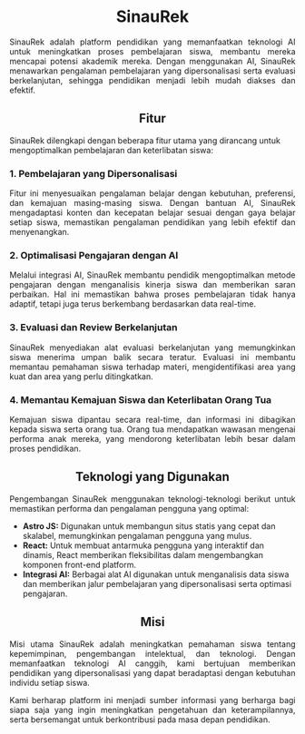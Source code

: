 <h1 align="center">SinauRek</h1>

<p align="justify">
SinauRek adalah platform pendidikan yang memanfaatkan teknologi AI untuk meningkatkan proses pembelajaran siswa, membantu mereka mencapai potensi akademik mereka. Dengan menggunakan AI, SinauRek menawarkan pengalaman pembelajaran yang dipersonalisasi serta evaluasi berkelanjutan, sehingga pendidikan menjadi lebih mudah diakses dan efektif.
</p>

<h2 align="center">Fitur</h2>

SinauRek dilengkapi dengan beberapa fitur utama yang dirancang untuk mengoptimalkan pembelajaran dan keterlibatan siswa:

### 1. Pembelajaran yang Dipersonalisasi

<p align="justify">
Fitur ini menyesuaikan pengalaman belajar dengan kebutuhan, preferensi, dan kemajuan masing-masing siswa. Dengan bantuan AI, SinauRek mengadaptasi konten dan kecepatan belajar sesuai dengan gaya belajar setiap siswa, memastikan pengalaman pendidikan yang lebih efektif dan menyenangkan.
</p>

### 2. Optimalisasi Pengajaran dengan AI

<p align="justify">
Melalui integrasi AI, SinauRek membantu pendidik mengoptimalkan metode pengajaran dengan menganalisis kinerja siswa dan memberikan saran perbaikan. Hal ini memastikan bahwa proses pembelajaran tidak hanya adaptif, tetapi juga terus berkembang berdasarkan data real-time.
</p>

### 3. Evaluasi dan Review Berkelanjutan

<p align="justify">
SinauRek menyediakan alat evaluasi berkelanjutan yang memungkinkan siswa menerima umpan balik secara teratur. Evaluasi ini membantu memantau pemahaman siswa terhadap materi, mengidentifikasi area yang kuat dan area yang perlu ditingkatkan.
</p>

### 4. Memantau Kemajuan Siswa dan Keterlibatan Orang Tua

<p align="justify">
Kemajuan siswa dipantau secara real-time, dan informasi ini dibagikan kepada siswa serta orang tua. Orang tua mendapatkan wawasan mengenai performa anak mereka, yang mendorong keterlibatan lebih besar dalam proses pendidikan.
</p>

<h2 align="center">Teknologi yang Digunakan</h2>

<p align="justify">
Pengembangan SinauRek menggunakan teknologi-teknologi berikut untuk memastikan performa dan pengalaman pengguna yang optimal:

- **Astro JS:** Digunakan untuk membangun situs statis yang cepat dan skalabel, memungkinkan pengalaman pengguna yang mulus.
- **React:** Untuk membuat antarmuka pengguna yang interaktif dan dinamis, React memberikan fleksibilitas dalam mengembangkan komponen front-end platform.
- **Integrasi AI:** Berbagai alat AI digunakan untuk menganalisis data siswa dan memberikan jalur pembelajaran yang dipersonalisasi serta optimasi pengajaran.
</p>

<h2 align="center">Misi</h2>

<p align="justify">
Misi utama SinauRek adalah meningkatkan pemahaman siswa tentang kepemimpinan, pengembangan intelektual, dan teknologi. Dengan memanfaatkan teknologi AI canggih, kami bertujuan memberikan pendidikan yang dipersonalisasi yang dapat beradaptasi dengan kebutuhan individu setiap siswa.
</p>

<p align="justify">
Kami berharap platform ini menjadi sumber informasi yang berharga bagi siapa saja yang ingin meningkatkan pengetahuan dan keterampilannya, serta bersemangat untuk berkontribusi pada masa depan pendidikan.
</p>